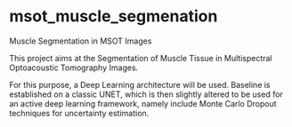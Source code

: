 # msot_muscle_segmenation
Muscle Segmentation in MSOT Images


This project aims at the Segmentation of Muscle Tissue in Multispectral Optoacoustic Tomography Images.

For this purpose, a Deep Learning architecture will be used. Baseline is established on a classic UNET, which is then slightly altered to be used for an active deep learning framework, namely include Monte Carlo Dropout techniques for uncertainty estimation.
